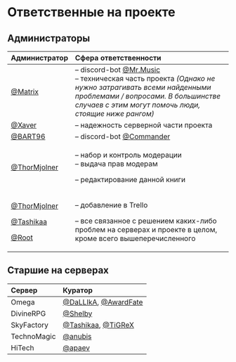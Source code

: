 # Ответственные на проекте

## Администраторы

<table>
  <thead>
    <tr>
      <th style="text-align:left">&#x410;&#x434;&#x43C;&#x438;&#x43D;&#x438;&#x441;&#x442;&#x440;&#x430;&#x442;&#x43E;&#x440;</th>
      <th
      style="text-align:left">&#x421;&#x444;&#x435;&#x440;&#x430; &#x43E;&#x442;&#x432;&#x435;&#x442;&#x441;&#x442;&#x432;&#x435;&#x43D;&#x43D;&#x43E;&#x441;&#x442;&#x438;</th>
    </tr>
  </thead>
  <tbody>
    <tr>
      <td style="text-align:left"><a href="//discord.com/users/194419590694961152">@Matrix</a>
      </td>
      <td style="text-align:left">&#x2013; discord-bot <a href="//discord.com/users/608789953383759892">@Mr.Music</a>
        <br
        />&#x2013; &#x442;&#x435;&#x445;&#x43D;&#x438;&#x447;&#x435;&#x441;&#x43A;&#x430;&#x44F;
        &#x447;&#x430;&#x441;&#x442;&#x44C; &#x43F;&#x440;&#x43E;&#x435;&#x43A;&#x442;&#x430; <em>(&#x41E;&#x434;&#x43D;&#x430;&#x43A;&#x43E; &#x43D;&#x435; &#x43D;&#x443;&#x436;&#x43D;&#x43E; &#x437;&#x430;&#x442;&#x440;&#x430;&#x433;&#x438;&#x432;&#x430;&#x442;&#x44C; &#x432;&#x441;&#x435;&#x43C;&#x438; &#x43D;&#x430;&#x439;&#x434;&#x435;&#x43D;&#x43D;&#x44B;&#x43C;&#x438; &#x43F;&#x440;&#x43E;&#x431;&#x43B;&#x435;&#x43C;&#x430;&#x43C;&#x438; / &#x432;&#x43E;&#x43F;&#x440;&#x43E;&#x441;&#x430;&#x43C;&#x438;. &#x412; &#x431;&#x43E;&#x43B;&#x44C;&#x448;&#x438;&#x43D;&#x441;&#x442;&#x432;&#x435; &#x441;&#x43B;&#x443;&#x447;&#x430;&#x435;&#x432; &#x441; &#x44D;&#x442;&#x438;&#x43C; &#x43C;&#x43E;&#x433;&#x443;&#x442; &#x43F;&#x43E;&#x43C;&#x43E;&#x447;&#x44C; &#x43B;&#x44E;&#x434;&#x438;, &#x441;&#x442;&#x43E;&#x44F;&#x449;&#x438;&#x435; &#x43D;&#x438;&#x436;&#x435; &#x440;&#x430;&#x43D;&#x433;&#x43E;&#x43C;)</em>
      </td>
    </tr>
    <tr>
      <td style="text-align:left"><a href="//discord.com/users/177255966952259584">@Xaver</a>
      </td>
      <td style="text-align:left">&#x2013; &#x43D;&#x430;&#x434;&#x435;&#x436;&#x43D;&#x43E;&#x441;&#x442;&#x44C;
        &#x441;&#x435;&#x440;&#x432;&#x435;&#x440;&#x43D;&#x43E;&#x439; &#x447;&#x430;&#x441;&#x442;&#x438;
        &#x43F;&#x440;&#x43E;&#x435;&#x43A;&#x442;&#x430;</td>
    </tr>
    <tr>
      <td style="text-align:left"><a href="//discord.com/users/287250124046991360">@BART96</a>
      </td>
      <td style="text-align:left">&#x2013; discord-bot <a href="//discord.com/users/653192844697141259">@Commander</a>
      </td>
    </tr>
    <tr>
      <td style="text-align:left"><a href="//discord.com/users/327526732670304257">@ThorMjolner</a>
      </td>
      <td style="text-align:left">
        <p>&#x2013; &#x43D;&#x430;&#x431;&#x43E;&#x440; &#x438; &#x43A;&#x43E;&#x43D;&#x442;&#x440;&#x43E;&#x43B;&#x44C;
          &#x43C;&#x43E;&#x434;&#x435;&#x440;&#x430;&#x446;&#x438;&#x438;
          <br />&#x2013; &#x432;&#x44B;&#x434;&#x430;&#x447;&#x430; &#x43F;&#x440;&#x430;&#x432;
          &#x43C;&#x43E;&#x434;&#x435;&#x440;&#x430;&#x43C;</p>
        <p>&#x2013; &#x440;&#x435;&#x434;&#x430;&#x43A;&#x442;&#x438;&#x440;&#x43E;&#x432;&#x430;&#x43D;&#x438;&#x435;
          &#x434;&#x430;&#x43D;&#x43D;&#x43E;&#x439; &#x43A;&#x43D;&#x438;&#x433;&#x438;</p>
      </td>
    </tr>
    <tr>
      <td style="text-align:left">
        <p><a href="//discord.com/users/327526732670304257">@ThorMjolner</a>
        </p>
        <p><a href="//discord.com/users/292027740050161665">@Tashikaa</a>
        </p>
        <p><a href="//discord.com/users/266135732643561472">@Root</a>
        </p>
      </td>
      <td style="text-align:left">
        <p>&#x2013; &#x434;&#x43E;&#x431;&#x430;&#x432;&#x43B;&#x435;&#x43D;&#x438;&#x435;
          &#x432; Trello</p>
        <p>&#x2013; &#x432;&#x441;&#x435; &#x441;&#x432;&#x44F;&#x437;&#x430;&#x43D;&#x43D;&#x43E;&#x435;
          &#x441; &#x440;&#x435;&#x448;&#x435;&#x43D;&#x438;&#x435;&#x43C; &#x43A;&#x430;&#x43A;&#x438;&#x445;-&#x43B;&#x438;&#x431;&#x43E;
          &#x43F;&#x440;&#x43E;&#x431;&#x43B;&#x435;&#x43C; &#x43D;&#x430; &#x441;&#x435;&#x440;&#x432;&#x435;&#x440;&#x430;&#x445;
          &#x438; &#x43F;&#x440;&#x43E;&#x435;&#x43A;&#x442;&#x435; &#x432; &#x446;&#x435;&#x43B;&#x43E;&#x43C;,
          &#x43A;&#x440;&#x43E;&#x43C;&#x435; &#x432;&#x441;&#x435;&#x433;&#x43E;
          &#x432;&#x44B;&#x448;&#x435;&#x43F;&#x435;&#x440;&#x435;&#x447;&#x438;&#x441;&#x43B;&#x435;&#x43D;&#x43D;&#x43E;&#x433;&#x43E;</p>
      </td>
    </tr>
  </tbody>
</table>



## Старшие на серверах

| Сервер | Куратор |
| :--- | :--- |
| Omega | [@DaLLIkA](//discord.com/users/292018666516643840), [@AwardFate](//discord.com/users/327848335857811456) |
| DivineRPG | [@Shelby](//discord.com/users/327574194453872641) |
| SkyFactory | [@Tashikaa](//discord.com/users/292027740050161665), [@TiGReX](//discord.com/users/274271857375707137) |
| TechnoMagic | [@anubis](//discord.com/users/268325397261713411) |
| HiTech | [@apaev](//discord.com/users/256125078977249283) |



